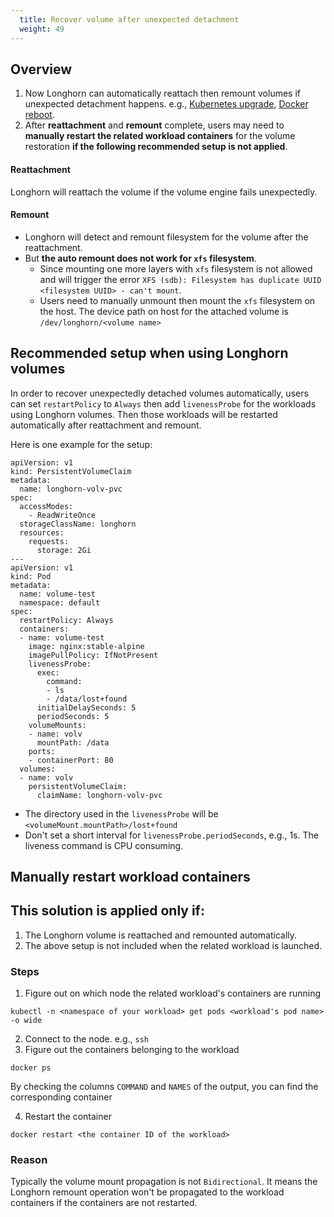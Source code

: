 ```yaml
---
  title: Recover volume after unexpected detachment
  weight: 49
---
```


## Overview
1. Now Longhorn can automatically reattach then remount volumes if unexpected detachment happens. e.g., [Kubernetes upgrade](https://github.com/longhorn/longhorn/issues/703), [Docker reboot](https://github.com/longhorn/longhorn/issues/686).
2. After **reattachment** and **remount** complete, users may need to **manually restart the related workload containers** for the volume restoration **if the following recommended setup is not applied**.

#### Reattachment
Longhorn will reattach the volume if the volume engine fails unexpectedly.

#### Remount
- Longhorn will detect and remount filesystem for the volume after the reattachment. 
- But **the auto remount does not work for `xfs` filesystem**. 
    - Since mounting one more layers with `xfs` filesystem is not allowed and will trigger the error `XFS (sdb): Filesystem has duplicate UUID <filesystem UUID> - can't mount`.
    - Users need to manually unmount then mount the `xfs` filesystem on the host. The device path on host for the attached volume is `/dev/longhorn/<volume name>`  

## Recommended setup when using Longhorn volumes
In order to recover unexpectedly detached volumes automatically, users can set `restartPolicy` to `Always` then add `livenessProbe` for the workloads using Longhorn volumes.
Then those workloads will be restarted automatically after reattachment and remount.

Here is one example for the setup:
```
apiVersion: v1
kind: PersistentVolumeClaim
metadata:
  name: longhorn-volv-pvc
spec:
  accessModes:
    - ReadWriteOnce
  storageClassName: longhorn
  resources:
    requests:
      storage: 2Gi
---
apiVersion: v1
kind: Pod
metadata:
  name: volume-test
  namespace: default
spec:
  restartPolicy: Always
  containers:
  - name: volume-test
    image: nginx:stable-alpine
    imagePullPolicy: IfNotPresent
    livenessProbe:
      exec:
        command:
        - ls
        - /data/lost+found
      initialDelaySeconds: 5
      periodSeconds: 5
    volumeMounts:
    - name: volv
      mountPath: /data
    ports:
    - containerPort: 80
  volumes:
  - name: volv
    persistentVolumeClaim:
      claimName: longhorn-volv-pvc
```
- The directory used in the `livenessProbe` will be `<volumeMount.mountPath>/lost+found`
- Don't set a short interval for `livenessProbe.periodSeconds`, e.g., 1s. The liveness command is CPU consuming.

## Manually restart workload containers
## This solution is applied only if:
1. The Longhorn volume is reattached and remounted automatically.
2. The above setup is not included when the related workload is launched.

### Steps
1. Figure out on which node the related workload's containers are running
```
kubectl -n <namespace of your workload> get pods <workload's pod name> -o wide
```
2. Connect to the node. e.g., `ssh`
3. Figure out the containers belonging to the workload
```
docker ps
```
By checking the columns `COMMAND` and `NAMES` of the output, you can find the corresponding container

4. Restart the container
```
docker restart <the container ID of the workload>
```

### Reason
Typically the volume mount propagation is not `Bidirectional`. It means the Longhorn remount operation won't be propagated to the workload containers if the containers are not restarted.
